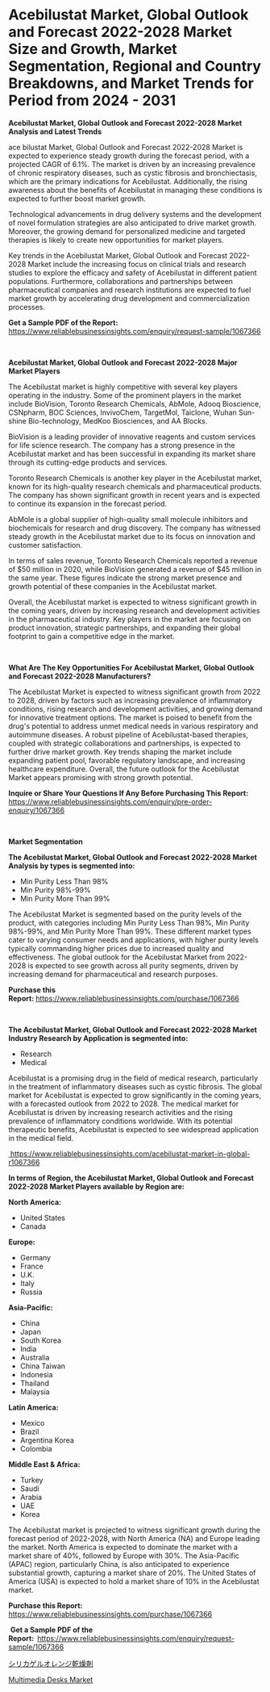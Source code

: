 <p><h1>Acebilustat Market, Global Outlook and Forecast 2022-2028 Market Size and Growth, Market Segmentation, Regional and Country Breakdowns, and Market Trends for Period from 2024 -  2031</h1></p><p><strong>Acebilustat Market, Global Outlook and Forecast 2022-2028 Market Analysis and Latest Trends</strong></p>
<p><p>ace bilustat Market, Global Outlook and Forecast 2022-2028 Market is expected to experience steady growth during the forecast period, with a projected CAGR of 6.1%. The market is driven by an increasing prevalence of chronic respiratory diseases, such as cystic fibrosis and bronchiectasis, which are the primary indications for Acebilustat. Additionally, the rising awareness about the benefits of Acebilustat in managing these conditions is expected to further boost market growth.</p><p>Technological advancements in drug delivery systems and the development of novel formulation strategies are also anticipated to drive market growth. Moreover, the growing demand for personalized medicine and targeted therapies is likely to create new opportunities for market players.</p><p>Key trends in the Acebilustat Market, Global Outlook and Forecast 2022-2028 Market include the increasing focus on clinical trials and research studies to explore the efficacy and safety of Acebilustat in different patient populations. Furthermore, collaborations and partnerships between pharmaceutical companies and research institutions are expected to fuel market growth by accelerating drug development and commercialization processes.</p></p>
<p><strong>Get a Sample PDF of the Report:&nbsp;</strong> <a href="https://www.reliablebusinessinsights.com/enquiry/request-sample/1067366">https://www.reliablebusinessinsights.com/enquiry/request-sample/1067366</a></p>
<p>&nbsp;</p>
<p><strong>Acebilustat Market, Global Outlook and Forecast 2022-2028 Major Market Players</strong></p>
<p><p>The Acebilustat market is highly competitive with several key players operating in the industry. Some of the prominent players in the market include BioVision, Toronto Research Chemicals, AbMole, Adooq Bioscience, CSNpharm, BOC Sciences, InvivoChem, TargetMol, Taiclone, Wuhan Sun-shine Bio-technology, MedKoo Biosciences, and AA Blocks.</p><p>BioVision is a leading provider of innovative reagents and custom services for life science research. The company has a strong presence in the Acebilustat market and has been successful in expanding its market share through its cutting-edge products and services.</p><p>Toronto Research Chemicals is another key player in the Acebilustat market, known for its high-quality research chemicals and pharmaceutical products. The company has shown significant growth in recent years and is expected to continue its expansion in the forecast period.</p><p>AbMole is a global supplier of high-quality small molecule inhibitors and biochemicals for research and drug discovery. The company has witnessed steady growth in the Acebilustat market due to its focus on innovation and customer satisfaction.</p><p>In terms of sales revenue, Toronto Research Chemicals reported a revenue of $50 million in 2020, while BioVision generated a revenue of $45 million in the same year. These figures indicate the strong market presence and growth potential of these companies in the Acebilustat market.</p><p>Overall, the Acebilustat market is expected to witness significant growth in the coming years, driven by increasing research and development activities in the pharmaceutical industry. Key players in the market are focusing on product innovation, strategic partnerships, and expanding their global footprint to gain a competitive edge in the market.</p></p>
<p>&nbsp;</p>
<p><strong>What Are The Key Opportunities For Acebilustat Market, Global Outlook and Forecast 2022-2028 Manufacturers?</strong></p>
<p><p>The Acebilustat Market is expected to witness significant growth from 2022 to 2028, driven by factors such as increasing prevalence of inflammatory conditions, rising research and development activities, and growing demand for innovative treatment options. The market is poised to benefit from the drug's potential to address unmet medical needs in various respiratory and autoimmune diseases. A robust pipeline of Acebilustat-based therapies, coupled with strategic collaborations and partnerships, is expected to further drive market growth. Key trends shaping the market include expanding patient pool, favorable regulatory landscape, and increasing healthcare expenditure. Overall, the future outlook for the Acebilustat Market appears promising with strong growth potential.</p></p>
<p><strong>Inquire or Share Your Questions If Any Before Purchasing This Report:</strong> <a href="https://www.reliablebusinessinsights.com/enquiry/pre-order-enquiry/1067366">https://www.reliablebusinessinsights.com/enquiry/pre-order-enquiry/1067366</a></p>
<p>&nbsp;</p>
<p><strong>Market Segmentation</strong></p>
<p><strong>The Acebilustat Market, Global Outlook and Forecast 2022-2028 Market Analysis by types is segmented into:</strong></p>
<p><ul><li>Min Purity Less Than 98%</li><li>Min Purity 98%-99%</li><li>Min Purity More Than 99%</li></ul></p>
<p><p>The Acebilustat Market is segmented based on the purity levels of the product, with categories including Min Purity Less Than 98%, Min Purity 98%-99%, and Min Purity More Than 99%. These different market types cater to varying consumer needs and applications, with higher purity levels typically commanding higher prices due to increased quality and effectiveness. The global outlook for the Acebilustat Market from 2022-2028 is expected to see growth across all purity segments, driven by increasing demand for pharmaceutical and research purposes.</p></p>
<p><strong>Purchase this Report:&nbsp;</strong><a href="https://www.reliablebusinessinsights.com/purchase/1067366">https://www.reliablebusinessinsights.com/purchase/1067366</a></p>
<p>&nbsp;</p>
<p><strong>The Acebilustat Market, Global Outlook and Forecast 2022-2028 Market Industry Research by Application is segmented into:</strong></p>
<p><ul><li>Research</li><li>Medical</li></ul></p>
<p><p>Acebilustat is a promising drug in the field of medical research, particularly in the treatment of inflammatory diseases such as cystic fibrosis. The global market for Acebilustat is expected to grow significantly in the coming years, with a forecasted outlook from 2022 to 2028. The medical market for Acebilustat is driven by increasing research activities and the rising prevalence of inflammatory conditions worldwide. With its potential therapeutic benefits, Acebilustat is expected to see widespread application in the medical field.</p></p>
<p><a href="https://www.reliablebusinessinsights.com/acebilustat-market-in-global-r1067366">&nbsp;https://www.reliablebusinessinsights.com/acebilustat-market-in-global-r1067366</a></p>
<p><strong>In terms of Region, the Acebilustat Market, Global Outlook and Forecast 2022-2028 Market Players available by Region are:</strong></p>
<p>
    <p> <strong> North America: </strong>
        <ul>
            <li>United States</li>
            <li>Canada</li>
        </ul>
        </p> 
    <p> <strong> Europe: </strong>
        <ul>
            <li>Germany</li>
            <li>France</li>
            <li>U.K.</li>
            <li>Italy</li>
            <li>Russia</li>
        </ul>
        </p> 
    <p> <strong> Asia-Pacific: </strong>
        <ul>
            <li>China</li>
            <li>Japan</li>
            <li>South Korea</li>
            <li>India</li>
            <li>Australia</li>
            <li>China Taiwan</li>
            <li>Indonesia</li>
            <li>Thailand</li>
            <li>Malaysia</li>
        </ul>
        </p> 
    <p> <strong> Latin America: </strong>
        <ul>
            <li>Mexico</li>
            <li>Brazil</li>
            <li>Argentina Korea</li>
            <li>Colombia</li>
        </ul>
        </p> 
    <p> <strong> Middle East & Africa: </strong>
        <ul>
            <li>Turkey</li>
            <li>Saudi</li>
            <li>Arabia</li>
            <li>UAE</li>
            <li>Korea</li>
        </ul>
    </p>
    </p>
<p><p>The Acebilustat market is projected to witness significant growth during the forecast period of 2022-2028, with North America (NA) and Europe leading the market. North America is expected to dominate the market with a market share of 40%, followed by Europe with 30%. The Asia-Pacific (APAC) region, particularly China, is also anticipated to experience substantial growth, capturing a market share of 20%. The United States of America (USA) is expected to hold a market share of 10% in the Acebilustat market.</p></p>
<p><strong>Purchase this Report: </strong><a href="https://www.reliablebusinessinsights.com/purchase/1067366">https://www.reliablebusinessinsights.com/purchase/1067366</a></p>
<p>&nbsp;<strong>Get a Sample PDF of the Report:&nbsp;&nbsp;</strong><a href="https://www.reliablebusinessinsights.com/enquiry/request-sample/1067366">https://www.reliablebusinessinsights.com/enquiry/request-sample/1067366</a></p>
<p><strong></strong></p>
<p><p><a href="https://github.com/tanyaali3/Market-Research-Report-List-1/blob/main/771105286640.md">シリカゲルオレンジ乾燥剤</a></p><p><a href="https://view.publitas.com/reportprime-1/multimedia-desks-market-insight-market-trends-growth-forecasted-from-2024-to-2031/">Multimedia Desks Market</a></p></p>